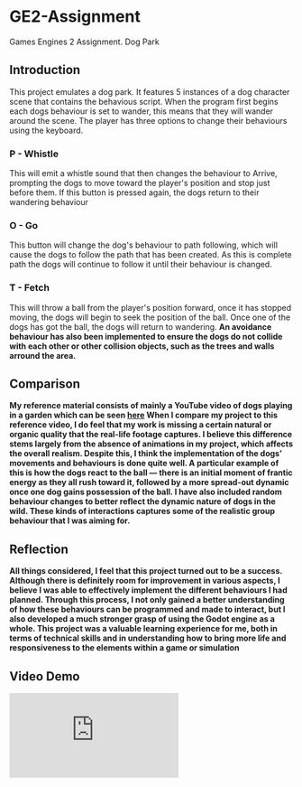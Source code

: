 # GE2-Assignment
Games Engines 2 Assignment. Dog Park
## Introduction
This project emulates a dog park. It features 5 instances of a dog character scene that contains the behavious script. When the program first begins each dogs behaviour is set to wander, this means that they will wander around the scene. The player has three options to change their behaviours using the keyboard.
### P - Whistle
This will emit a whistle sound that then changes the behaviour to Arrive, prompting the dogs to move toward the player's position and stop just before them. If this button is pressed again, the dogs return to their wandering behaviour
### O - Go
This button will change the dog's behaviour to path following, which will cause the dogs to follow the path that has been created. As this is complete path the dogs will continue to follow it until their behaviour is changed.
### T - Fetch
This will throw a ball from the player's position forward, once it has stopped moving, the dogs will begin to seek the position of the ball. Once one of the dogs has got the ball, the dogs will return to wandering.
<b/>An avoidance behaviour has also been implemented to ensure the dogs do not collide with each other or other collision objects, such as the trees and walls arround the area.


## Comparison
My reference material consists of mainly a YouTube video of dogs playing in a garden which can be seen [here](https://www.youtube.com/watch?v=Jjql2hBR7Dw)
When I compare my project to this reference video, I do feel that my work is missing a certain natural or organic quality that the real-life footage captures. I believe this difference stems largely from the absence of animations in my project, which affects the overall realism. Despite this, I think the implementation of the dogs’ movements and behaviours is done quite well. A particular example of this is how the dogs react to the ball — there is an initial moment of frantic energy as they all rush toward it, followed by a more spread-out dynamic once one dog gains possession of the ball. I have also included random behaviour changes to better reflect the dynamic nature of dogs in the wild. These kinds of interactions captures some of the realistic group behaviour that I was aiming for.

## Reflection
All things considered, I feel that this project turned out to be a success. Although there is definitely room for improvement in various aspects, I believe I was able to effectively implement the different behaviours I had planned. Through this process, I not only gained a better understanding of how these behaviours can be programmed and made to interact, but I also developed a much stronger grasp of using the Godot engine as a whole. This project was a valuable learning experience for me, both in terms of technical skills and in understanding how to bring more life and responsiveness to the elements within a game or simulation

## Video Demo
[![Video](https://img.youtube.com/vi/v=7xuTYCxqueo/0.img)](https://www.youtube.com/watch?v=7xuTYCxqueo)